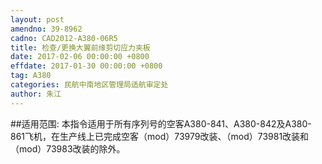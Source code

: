 ```yaml
---
layout: post
amendno: 39-8962
cadno: CAD2012-A380-06R5
title: 检查/更换大翼前缘剪切应力夹板
date: 2017-02-06 00:00:00 +0800
effdate: 2017-01-30 00:00:00 +0800
tag: A380
categories: 民航中南地区管理局适航审定处
author: 朱江
---
```


##适用范围:
本指令适用于所有序列号的空客A380-841、A380-842及A380-861飞机，在生产线上已完成空客（mod）73979改装、（mod）73981改装和（mod）73983改装的除外。

